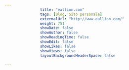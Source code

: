 ```yaml
---
                title: "eallion.com"
                tags: [Blog, Sito personale]
                externalUrl: "http://www.eallion.com/"
                weight: 751
                showDate: false
                showAuthor: false
                showReadingTime: false
                showEdit: false
                showLikes: false
                showViews: false
                layoutBackgroundHeaderSpace: false
                
---
```


